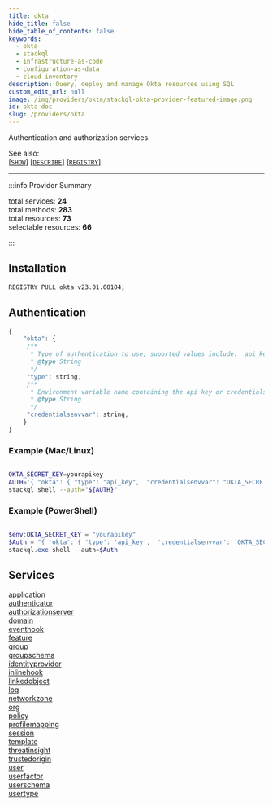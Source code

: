 ```yaml
---
title: okta
hide_title: false
hide_table_of_contents: false
keywords:
  - okta
  - stackql
  - infrastructure-as-code
  - configuration-as-data
  - cloud inventory
description: Query, deploy and manage Okta resources using SQL
custom_edit_url: null
image: /img/providers/okta/stackql-okta-provider-featured-image.png
id: okta-doc
slug: /providers/okta
---
```

Authentication and authorization services.  
 
See also:   
[[` SHOW `]](https://stackql.io/docs/language-spec/show) [[` DESCRIBE `]](https://stackql.io/docs/language-spec/describe)  [[` REGISTRY `]](https://stackql.io/docs/language-spec/registry)
* * * 

:::info Provider Summary

<div class="row">
<div class="providerDocColumn">
<span>total services:&nbsp;<b>24</b></span><br />
<span>total methods:&nbsp;<b>283</b></span><br />
</div>
<div class="providerDocColumn">
<span>total resources:&nbsp;<b>73</b></span><br />
<span>selectable resources:&nbsp;<b>66</b></span><br />
</div>
</div>

:::

## Installation
```bash
REGISTRY PULL okta v23.01.00104;
```

## Authentication
```javascript
{
    "okta": {
     /**
      * Type of authentication to use, suported values include:  api_key
      * @type String
      */
     "type": string, 
     /**
      * Environment variable name containing the api key or credentials.
      * @type String
      */
     "credentialsenvvar": string, 
    }
}
```
### Example (Mac/Linux)
```bash

OKTA_SECRET_KEY=yourapikey
AUTH='{ "okta": { "type": "api_key",  "credentialsenvvar": "OKTA_SECRET_KEY" }}'
stackql shell --auth="${AUTH}"

```
### Example (PowerShell)
```powershell

$env:OKTA_SECRET_KEY = "yourapikey"
$Auth = "{ 'okta': { 'type': 'api_key',  'credentialsenvvar': 'OKTA_SECRET_KEY' }}"
stackql.exe shell --auth=$Auth

```
## Services
<div class="row">
<div class="providerDocColumn">
<a href="/providers/okta/application/">application</a><br />
<a href="/providers/okta/authenticator/">authenticator</a><br />
<a href="/providers/okta/authorizationserver/">authorizationserver</a><br />
<a href="/providers/okta/domain/">domain</a><br />
<a href="/providers/okta/eventhook/">eventhook</a><br />
<a href="/providers/okta/feature/">feature</a><br />
<a href="/providers/okta/group/">group</a><br />
<a href="/providers/okta/groupschema/">groupschema</a><br />
<a href="/providers/okta/identityprovider/">identityprovider</a><br />
<a href="/providers/okta/inlinehook/">inlinehook</a><br />
<a href="/providers/okta/linkedobject/">linkedobject</a><br />
<a href="/providers/okta/log/">log</a><br />
</div>
<div class="providerDocColumn">
<a href="/providers/okta/networkzone/">networkzone</a><br />
<a href="/providers/okta/org/">org</a><br />
<a href="/providers/okta/policy/">policy</a><br />
<a href="/providers/okta/profilemapping/">profilemapping</a><br />
<a href="/providers/okta/session/">session</a><br />
<a href="/providers/okta/template/">template</a><br />
<a href="/providers/okta/threatinsight/">threatinsight</a><br />
<a href="/providers/okta/trustedorigin/">trustedorigin</a><br />
<a href="/providers/okta/user/">user</a><br />
<a href="/providers/okta/userfactor/">userfactor</a><br />
<a href="/providers/okta/userschema/">userschema</a><br />
<a href="/providers/okta/usertype/">usertype</a><br />
</div>
</div>
